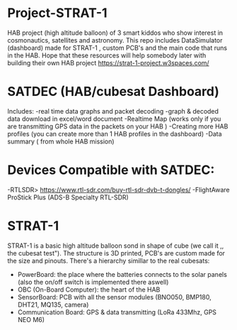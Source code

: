 # Project-STRAT-1
HAB project (high altitude balloon) of 3 smart kiddos who show interest in cosmonautics, satellites and astronomy.
This repo includes DataSimulator (dashboard) made for STRAT-1 , custom PCB's and the main code that runs in the HAB.
Hope that these resources will help somebody later with building their own HAB project
https://strat-1-project.w3spaces.com/

# SATDEC (HAB/cubesat Dashboard)
Includes:
 -real time data graphs and packet decoding
 -graph & decoded data download in excel/word document
 -Realtime Map (works only if you are transmitting GPS data in the packets on your HAB )
 -Creating more HAB profiles (you can create more than 1 HAB profiles in the dashboard)
 -Data summary ( from whole HAB mission)

# Devices Compatible with SATDEC:
  -RTLSDR> https://www.rtl-sdr.com/buy-rtl-sdr-dvb-t-dongles/
  -FlightAware ProStick Plus (ADS-B Specialty RTL-SDR)

# STRAT-1
STRAT-1 is a basic high altitude balloon sond in shape of cube (we call it ,, the cubesat test"). The structure is 3D printed, PCB's are custom made for the size and pinouts. There's a hierarchy simillar to the real cubesats:
 - PowerBoard: the place where the batteries connects to the solar panels (also the on/off switch is implemented there aswell)
 - OBC (On-Board Computer): the heart of the HAB
 - SensorBoard: PCB with all the sensor modules (BNO050, BMP180, DHT21, MQ135, camera)
 - Communication Board: GPS & data transmitting (LoRa 433Mhz, GPS NEO M6)
 
